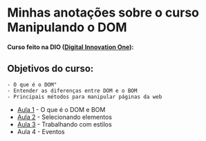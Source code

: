 # Minhas anotações sobre o curso Manipulando o DOM
#### Curso feito na DIO ([Digital Innovation One](https://digitalinnovation.one/)):

## Objetivos do curso:

```
- O que é o DOM"
- Entender as diferenças entre DOM e o BOM
- Principais métodos para manipular páginas da web
```

- [Aula 1](https://github.com/CarvalhoNathan/DOM/blob/main/O%20que%20%C3%A9%20DOM%20e%20BOM.md) - O que é o DOM e BOM
- [Aula 2](https://github.com/CarvalhoNathan/DOM/blob/main/Selecionando%20elementos.md) - Selecionando elementos
- [Aula 3](https://github.com/CarvalhoNathan/DOM/blob/main/Trabalhando%20com%20estilos.md) - Trabalhando com estilos
- Aula 4 - Eventos
